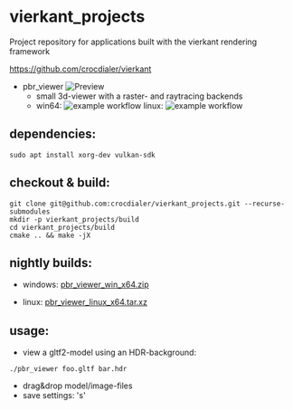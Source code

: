 # vierkant_projects
Project repository for applications built with the vierkant rendering framework

https://github.com/crocdialer/vierkant

- pbr_viewer ![Preview](https://crocdialer.com/wp-content/uploads/2022/10/2022-09-30-chessboard.jpg)
  - small 3d-viewer with a raster- and raytracing backends
  - win64: ![example workflow](https://github.com/crocdialer/vierkant_projects/actions/workflows/cmake_build_windows.yml/badge.svg) linux: ![example workflow](https://github.com/crocdialer/vierkant_projects/actions/workflows/cmake_build.yml/badge.svg)
  
dependencies:
-
`sudo apt install xorg-dev vulkan-sdk`

checkout & build:
-
```
git clone git@github.com:crocdialer/vierkant_projects.git --recurse-submodules
mkdir -p vierkant_projects/build
cd vierkant_projects/build
cmake .. && make -jX
```
nightly builds:
-
- windows:
[pbr_viewer_win_x64.zip](https://github.com/crocdialer/vierkant_projects/releases/download/nightly/pbr_viewer_win_x64.zip)

- linux:
[pbr_viewer_linux_x64.tar.xz](https://github.com/crocdialer/vierkant_projects/releases/download/nightly/pbr_viewer_linux_x64.tar.xz)

usage:
-
- view a gltf2-model using an HDR-background:
```
./pbr_viewer foo.gltf bar.hdr
```

- drag&drop model/image-files
- save settings: 's'